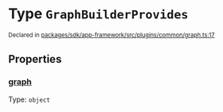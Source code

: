 # Type `GraphBuilderProvides`
<sub>Declared in [packages/sdk/app-framework/src/plugins/common/graph.ts:17](https://github.com/dxos/dxos/blob/5fb37fcfa/packages/sdk/app-framework/src/plugins/common/graph.ts#L17)</sub>




## Properties
### [graph](https://github.com/dxos/dxos/blob/5fb37fcfa/packages/sdk/app-framework/src/plugins/common/graph.ts#L18)
Type: <code>object</code>






